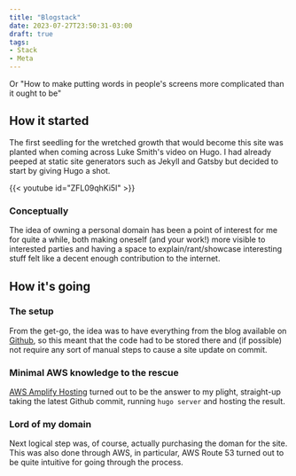 ```yaml
---
title: "Blogstack"
date: 2023-07-27T23:50:31-03:00
draft: true
tags:
- Stack
- Meta
---
```


Or "How to make putting words in people's screens more complicated than it ought to be"

<!--more-->

## How it started

The first seedling for the wretched growth that would become this site was planted when coming across Luke Smith's video on Hugo. I had already peeped at static site generators such as Jekyll and Gatsby but decided to start by giving Hugo a shot.

{{< youtube id="ZFL09qhKi5I" >}}

### Conceptually

The idea of owning a personal domain has been a point of interest for me for quite a while, both making oneself (and your work!) more visible to interested parties and having a space to explain/rant/showcase interesting stuff felt like a decent enough contribution to the internet.

## How it's going

### The setup

From the get-go, the idea was to have everything from the blog available on [Github](https://github.com/UsernameTaken420/veritasVeniat), so this meant that the code had to be stored there and (if possible) not require any sort of manual steps to cause a site update on commit.

### Minimal AWS knowledge to the rescue

[AWS Amplify Hosting](https://docs.aws.amazon.com/amplify/latest/userguide/welcome.html) turned out to be the answer to my plight, straight-up taking the latest Github commit, running `hugo server` and hosting the result.

### Lord of my domain

Next logical step was, of course, actually purchasing the doman for the site. This was also done through AWS, in particular, AWS Route 53 turned out to be quite intuitive for going through the process.

